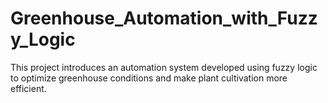 # Greenhouse_Automation_with_Fuzzy_Logic
This project introduces an automation system developed using fuzzy logic to optimize greenhouse conditions and make plant cultivation more efficient.
